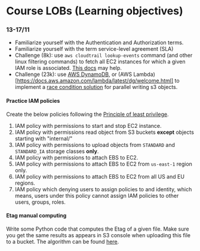 # Course LOBs (Learning objectives)

### 13-17/11

- Familiarize yourself with the Authentication and Authorization terms.
- Familiarize yourself with the term service-level agreement (SLA)
- Challenge (8k): use `aws cloudtrail lookup-events` command (and other linux filtering commands) to fetch all EC2 instances for which a given IAM role is associated. [This docs](https://docs.aws.amazon.com/awscloudtrail/latest/userguide/view-cloudtrail-events-cli.html#looking-up-events-with-the-aws-cli) may help.
- Challenge (23k): use [AWS DynamoDB](https://docs.aws.amazon.com/amazondynamodb/latest/developerguide/Introduction.html), or (AWS Lambda)[https://docs.aws.amazon.com/lambda/latest/dg/welcome.html] to implement a [race condition solution](https://stackoverflow.com/questions/45803968/aws-s3-client-race-condition-solutions) for parallel writing s3 objects.

#### Practice IAM policies

Create the below policies following the [Principle of least privilege](https://en.wikipedia.org/wiki/Principle_of_least_privilege).

1. IAM policy with permissions to start and stop EC2 instance.
2. IAM policy with permissions read object from S3 buckets **except** objects starting with "internal/"
3. IAM policy with permissions to upload objects from `STANDARD` and `STANDARD_IA` storage classes **only**.
4. IAM policy with permissions to attach EBS to EC2.
5. IAM policy with permissions to attach EBS to EC2 from `us-east-1` region only.
6. IAM policy with permissions to attach EBS to EC2 from all US and EU regions.
7. IAM policy which denying users to assign policies to and identity, which means, users under this policy cannot assign IAM policies to other users, groups, roles.

#### Etag manual computing

Write some Python code that computes the Etag of a given file. Make sure you get the same results as appears in S3 console when uploading this file to a bucket. The algorithm can be found [here](https://stackoverflow.com/a/43819225).